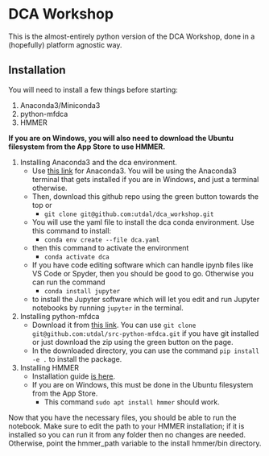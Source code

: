 # DCA Workshop

This is the almost-entirely python version of the DCA Workshop, done in a (hopefully) platform agnostic way.

## Installation

You will need to install a few things before starting:
1. Anaconda3/Miniconda3
2. python-mfdca
3. HMMER

**If you are on Windows, you will also need to download the Ubuntu filesystem from the App Store to use HMMER.**

1. Installing Anaconda3 and the dca environment.
    * Use [this link](https://www.anaconda.com/products/individual) for Anaconda3. You will be using the Anaconda3 terminal that gets installed if you are in Windows, and just a terminal otherwise.
    * Then, download this github repo using the green button towards the top or 
      * ```git clone git@github.com:utdal/dca_workshop.git```
    * You will use the yaml file to install the dca conda environment. Use this command to install: 
      * ```conda env create --file dca.yaml```
    * then this command to activate the environment 
      * ```conda activate dca```
    * If you have code editing software which can handle ipynb files like VS Code or Spyder, then you should be good to go. Otherwise you can run the command 
      * ```conda install jupyter``` 
    * to install the Jupyter software which will let you edit and run Jupyter notebooks by running ```jupyter``` in the terminal.
2. Installing python-mfdca
    * Download it from [this link](https://github.com/utdal/src-python-mfdca/). You can use ```git clone git@github.com:utdal/src-python-mfdca.git``` if you have git installed or just download the zip using the green button on the page.
    * In the downloaded directory, you can use the command ```pip install -e .``` to install the package.
3. Installing HMMER
    * Installation guide [is here](http://hmmer.org/documentation.html). 
    * If you are on Windows, this must be done in the Ubuntu filesystem from the App Store. 
      * This command ```sudo apt install hmmer``` should work.

Now that you have the necessary files, you should be able to run the notebook. Make sure to edit the path to your HMMER installation; if it is installed so you can run it from any folder then no changes are needed. Otherwise, point the hmmer_path variable to the install hmmer/bin directory.
